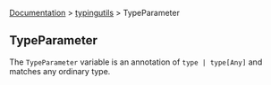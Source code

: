 [Documentation](/docs/documentation.md) > [typingutils](/docs/typingutils/typingutils.md) > TypeParameter

## TypeParameter

The `TypeParameter` variable is an annotation of `type | type[Any]` and matches any ordinary type.
